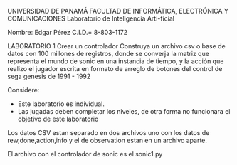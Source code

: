 UNIVERSIDAD DE PANAMÁ
FACULTAD DE INFORMÁTICA, ELECTRÓNICA Y COMUNICACIONES
Laboratorio de Inteligencia Arti-ficial

Nombre: Edgar Pérez	
C.I.D.= 8-803-1172

LABORATORIO 1
Crear un controlador
Construya un archivo csv o base de datos con 100 millones de registros, donde se converja la matriz que representa el mundo de sonic en una instancia de tiempo, y la acción que realizo el jugador escrita en formato de arreglo de botones del control de sega genesis de 1991 - 1992

Considere:
* Este laboratorio es individual.
* Las jugadas deben completar los niveles, de otra forma no funcionara el objetivo de este laboratorio


Los datos CSV estan separado en dos archivos uno con los datos de rew,done,action,info y el de observation estan en un archivo aparte.

El archivo con el controlador de sonic es el sonic1.py
